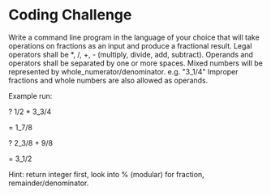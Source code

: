 # Coding Challenge

Write a command line program in the language of your choice that will take operations on fractions as an input and produce a fractional result.
Legal operators shall be \*, /, +, - (multiply, divide, add, subtract).
Operands and operators shall be separated by one or more spaces.
Mixed numbers will be represented by whole_numerator/denominator. e.g. "3_1/4"
Improper fractions and whole numbers are also allowed as operands.

Example run:

? 1/2 \* 3_3/4

= 1_7/8

? 2_3/8 + 9/8

= 3_1/2

Hint:
return integer first,
look into % (modular) for fraction,
remainder/denominator.
